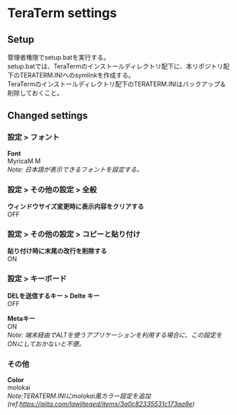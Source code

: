 # TeraTerm settings

## Setup

管理者権限でsetup.batを実行する。  
setup.batでは、TeraTermのインストールディレクトリ配下に、本リポジトリ配下のTERATERM.INIへのsymlinkを作成する。  
TeraTermのインストールディレクトリ配下のTERATERM.INIはバックアップ＆削除しておくこと。

## Changed settings

### 設定 > フォント

**Font**  
MyricaM M  
_Note: 日本語が表示できるフォントを設定する。_

### 設定 > その他の設定 > 全般

**ウィンドウサイズ変更時に表示内容をクリアする**  
OFF

### 設定 > その他の設定 > コピーと貼り付け

**貼り付け時に末尾の改行を削除する**  
ON

### 設定 > キーボード

**DELを送信するキー > Delte キー**  
OFF

**Metaキー**  
ON  
_Note: 端末経由でALTを使うアプリケーションを利用する場合に、この設定をONにしておかないと不便。_

### その他

**Color**  
molokai  
_Note:TERATERM.INIにmolokai風カラー設定を追加(ref.https://qiita.com/lawliteqed/items/3a0c82335531c173aa9e)_

